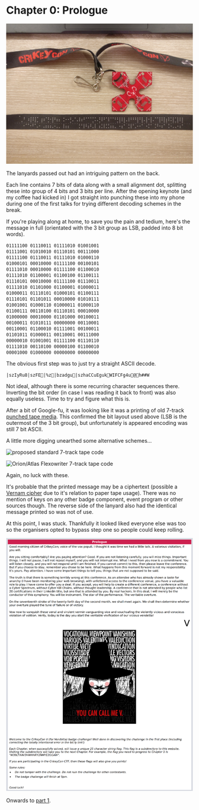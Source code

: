 # Chapter 0: Prologue

![photo of badge lanyard](media/lanyard.jpg)

The lanyards passed out had an intriguing pattern on the back.

Each line contains 7 bits of data along with a small alignment dot, splitting these into group of 4 bits and 3 bits per line. After the opening keynote (and my coffee had kicked in) I got straight into punching these into my phone during one of the first talks for trying different decoding schemes in the break.

If you're playing along at home, to save you the pain and tedium, here's the message in full (orientated with the 3 bit group as LSB, padded into 8 bit words).

```
01111100 01110011 01111010 01001001
01111001 01010010 01110101 00111000
01111100 01110011 01111010 01000110
01000101 00010000 01111100 00100101
01111010 00010000 01111100 01100010
01111010 01100001 01100100 01100111
01110101 00010000 01111100 01110011
01111010 01101000 01100001 01000011
01000011 01110101 01000101 01100111
01110101 01101011 00010000 01010111
01001001 01000110 01000011 01000110
01100111 00110100 01110101 00010000
01000000 00010000 01101000 00100011
00100011 01010111 00000000 00110001
00110001 01100010 01111001 00100011
01101011 01000011 00110001 00111000
00000010 01001001 01111100 01110110
01111010 00110100 00000100 01100010
00001000 01000000 00000000 00000000
```

The obvious first step was to just try a straight ASCII decode.

```
|szIyRu8|szFE|%z|bzadgu|szhaCCuEgukWIFCFg4u@h##W
```

Not ideal, although there is some recurring character sequences there. Inverting the bit order (in case I was reading it back to front) was also equally useless. Time to try and figure what this is.

After a bit of Google-fu, it was looking like it was a printing of old 7-track [punched tape media](http://www.obsoletemedia.org/punched-tape/). This confirmed the bit layout used above (LSB is the outermost of the 3 bit group), but unfortunately is appeared encoding was still 7 bit ASCII.

A little more digging unearthed some alternative schemes...

![proposed standard 7-track tape code](http://www.chilton-computing.org.uk/acl/jpgs/cr073.jpg)

![Orion/Atlas Flexowriter 7-track tape code](http://www.chilton-computing.org.uk/acl/jpgs/cr080.jpg)

Again, no luck with these.

It's probable that the printed message may be a ciphertext (possible a [Vernam cipher](https://en.wikipedia.org/wiki/Gilbert_Vernam#The_Vernam_cipher) due to it's relation to paper tape usage). There was no mention of keys on any other badge component, event program or other sources though. The reverse side of the lanyard also had the identical message printed so was not of use.

At this point, I was stuck. Thankfully it looked liked everyone else was too so the organisers opted to bypass step one so people could keep rolling.

![Prologue flag page](media/prologue.png)

Onwards to [part 1](1-the-eye.md).
